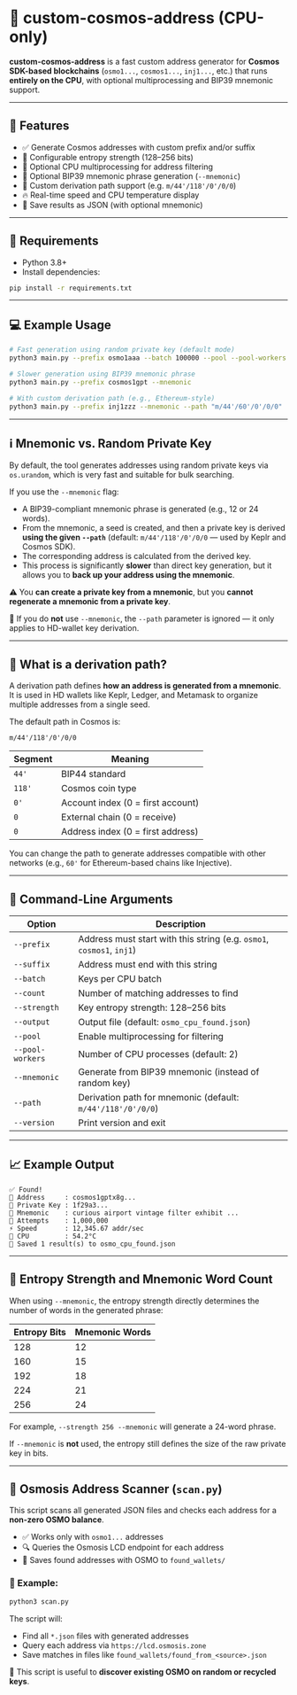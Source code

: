 # 🧪 custom-cosmos-address (CPU-only)

**custom-cosmos-address** is a fast custom address generator for **Cosmos SDK-based blockchains** (`osmo1...`, `cosmos1...`, `inj1...`, etc.) that runs **entirely on the CPU**, with optional multiprocessing and BIP39 mnemonic support.

---

## 🚀 Features

- ✅ Generate Cosmos addresses with custom prefix and/or suffix
- 🔐 Configurable entropy strength (128–256 bits)
- 🧵 Optional CPU multiprocessing for address filtering
- 🧠 Optional BIP39 mnemonic phrase generation (`--mnemonic`)
- 🧭 Custom derivation path support (e.g. `m/44'/118'/0'/0/0`)
- 🔥 Real-time speed and CPU temperature display
- 💾 Save results as JSON (with optional mnemonic)

---

## 🧰 Requirements

- Python 3.8+
- Install dependencies:

```bash
pip install -r requirements.txt
```

---

## 💻 Example Usage

```bash
# Fast generation using random private key (default mode)
python3 main.py --prefix osmo1aaa --batch 100000 --pool --pool-workers 4

# Slower generation using BIP39 mnemonic phrase
python3 main.py --prefix cosmos1gpt --mnemonic

# With custom derivation path (e.g., Ethereum-style)
python3 main.py --prefix inj1zzz --mnemonic --path "m/44'/60'/0'/0/0"
```

---

## ℹ️ Mnemonic vs. Random Private Key

By default, the tool generates addresses using random private keys via `os.urandom`, which is very fast and suitable for bulk searching.

If you use the `--mnemonic` flag:
- A BIP39-compliant mnemonic phrase is generated (e.g., 12 or 24 words).
- From the mnemonic, a seed is created, and then a private key is derived **using the given `--path`** (default: `m/44'/118'/0'/0/0` — used by Keplr and Cosmos SDK).
- The corresponding address is calculated from the derived key.
- This process is significantly **slower** than direct key generation, but it allows you to **back up your address using the mnemonic**.

⚠️ You **can create a private key from a mnemonic**, but you **cannot regenerate a mnemonic from a private key**.

📌 If you do **not** use `--mnemonic`, the `--path` parameter is ignored — it only applies to HD-wallet key derivation.

---

## 🧭 What is a derivation path?

A derivation path defines **how an address is generated from a mnemonic**. It is used in HD wallets like Keplr, Ledger, and Metamask to organize multiple addresses from a single seed.

The default path in Cosmos is:

```
m/44'/118'/0'/0/0
```

| Segment          | Meaning                          |
|------------------|----------------------------------|
| `44'`            | BIP44 standard                   |
| `118'`           | Cosmos coin type                 |
| `0'`             | Account index (0 = first account)|
| `0`              | External chain (0 = receive)     |
| `0`              | Address index (0 = first address)|

You can change the path to generate addresses compatible with other networks (e.g., `60'` for Ethereum-based chains like Injective).

---

## 🔧 Command-Line Arguments

| Option            | Description |
|-------------------|-------------|
| `--prefix`        | Address must start with this string (e.g. `osmo1`, `cosmos1`, `inj1`) |
| `--suffix`        | Address must end with this string |
| `--batch`         | Keys per CPU batch |
| `--count`         | Number of matching addresses to find |
| `--strength`      | Key entropy strength: 128–256 bits |
| `--output`        | Output file (default: `osmo_cpu_found.json`) |
| `--pool`          | Enable multiprocessing for filtering |
| `--pool-workers`  | Number of CPU processes (default: 2) |
| `--mnemonic`      | Generate from BIP39 mnemonic (instead of random key) |
| `--path`          | Derivation path for mnemonic (default: `m/44'/118'/0'/0/0`) |
| `--version`       | Print version and exit |

---

## 📈 Example Output

```
✅ Found!
🔗 Address     : cosmos1gptx8g...
🔐 Private Key : 1f29a3...
🧠 Mnemonic    : curious airport vintage filter exhibit ...
🔁 Attempts    : 1,000,000
⚡ Speed       : 12,345.67 addr/sec
🧊 CPU         : 54.2°C
💾 Saved 1 result(s) to osmo_cpu_found.json
```

---

## 🔐 Entropy Strength and Mnemonic Word Count

When using `--mnemonic`, the entropy strength directly determines the number of words in the generated phrase:

| Entropy Bits | Mnemonic Words |
|--------------|----------------|
| 128          | 12             |
| 160          | 15             |
| 192          | 18             |
| 224          | 21             |
| 256          | 24             |

For example, `--strength 256 --mnemonic` will generate a 24-word phrase.

If `--mnemonic` is **not** used, the entropy still defines the size of the raw private key in bits.

---

## 🔎 Osmosis Address Scanner (`scan.py`)

This script scans all generated JSON files and checks each address for a **non-zero OSMO balance**.

- ✅ Works only with `osmo1...` addresses
- 🔍 Queries the Osmosis LCD endpoint for each address
- 💾 Saves found addresses with OSMO to `found_wallets/`

### 🔧 Example:

```bash
python3 scan.py
```

The script will:
- Find all `*.json` files with generated addresses
- Query each address via `https://lcd.osmosis.zone`
- Save matches in files like `found_wallets/found_from_<source>.json`

📌 This script is useful to **discover existing OSMO on random or recycled keys**.